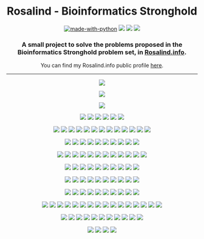 <h1 align="center">Rosalind - Bioinformatics Stronghold</h1>

<div align="center">

  [![made-with-python](https://img.shields.io/badge/Made%20with-Python-1f425f.svg)](https://www.python.org/)
  [![](https://img.shields.io/badge/Progress-23%2F105-blue)](https://github.com/Asoretzu/rosalind-stronghold)
  [![](https://img.shields.io/github/repo-size/asoretzu/rosalind-stronghold.svg)](https://github.com/Asoretzu/rosalind-stronghold)
  [![](https://img.shields.io/github/license/Asoretzu/Rosalind.svg)](https://github.com/Asoretzu/rosalind-stronghold/blob/master/LICENSE.md)

</div>

<h3 align="center">A small project to solve the problems proposed in the Bioinformatics Stronghold problem set, in <a href="http://rosalind.info/problems/locations/">Rosalind.info</a>.</h3>

<div align="center">
  You can find my Rosalind.info public profile <a href="http://rosalind.info/users/Asoretzu/">here</a>.
</div>

<div><hr></div>

<div align="center">

  [![](https://img.shields.io/badge/-DNA-success.svg)](https://github.com/Asoretzu/rosalind-stronghold/blob/master/1_dna.py)

  [![](https://img.shields.io/badge/-RNA-success.svg)](https://github.com/Asoretzu/rosalind-stronghold/blob/master/2_rna.py)

  [![](https://img.shields.io/badge/-REVC-success.svg)](https://github.com/Asoretzu/rosalind-stronghold/blob/master/3_revc.py)

  [![](https://img.shields.io/badge/-IPRB-success.svg)](https://github.com/Asoretzu/rosalind-stronghold/blob/master/4_iprb.py)
  [![](https://img.shields.io/badge/-FIB-success.svg)](https://github.com/Asoretzu/rosalind-stronghold/blob/master/4_fib.py)
  [![](https://img.shields.io/badge/-GC-success.svg)](https://github.com/Asoretzu/rosalind-stronghold/blob/master/4_gc.py)
  [![](https://img.shields.io/badge/-PROT-success.svg)](https://github.com/Asoretzu/rosalind-stronghold/blob/master/4_prot.py)
  [![](https://img.shields.io/badge/-SUBS-success.svg)](https://github.com/Asoretzu/rosalind-stronghold/blob/master/4_subs.py)
  [![](https://img.shields.io/badge/-HAMM-success.svg)](https://github.com/Asoretzu/rosalind-stronghold/blob/master/4_hamm.py)

  [![](https://img.shields.io/badge/-IEV-success.svg)](https://github.com/Asoretzu/rosalind-stronghold/blob/master/5_iev.py)
  [![](https://img.shields.io/badge/-FIBD-success.svg)](https://github.com/Asoretzu/rosalind-stronghold/blob/master/5_fibd.py)
  [![](https://img.shields.io/badge/-MRNA-success.svg)](https://github.com/Asoretzu/rosalind-stronghold/blob/master/5_mrna.py)
  [![](https://img.shields.io/badge/-LIA-success.svg)](https://github.com/Asoretzu/rosalind-stronghold/blob/master/5_lia.py)
  [![](https://img.shields.io/badge/-PRTM-success.svg)](https://github.com/Asoretzu/rosalind-stronghold/blob/master/5_prtm.py)
  [![](https://img.shields.io/badge/-GRPH-success.svg)](https://github.com/Asoretzu/rosalind-stronghold/blob/master/5_grph.py)
  [![](https://img.shields.io/badge/-MPRT-success.svg)](https://github.com/Asoretzu/rosalind-stronghold/blob/master/5_mprt.py)
  [![](https://img.shields.io/badge/-CONS-success.svg)](https://github.com/Asoretzu/rosalind-stronghold/blob/master/5_cons.py)
  [![](https://img.shields.io/badge/-ORF-success.svg)](https://github.com/Asoretzu/rosalind-stronghold/blob/master/5_orf.py)
  [![](https://img.shields.io/badge/-SPLC-success.svg)](https://github.com/Asoretzu/rosalind-stronghold/blob/master/5_splc.py)
  [![](https://img.shields.io/badge/-LCSM-success.svg)](https://github.com/Asoretzu/rosalind-stronghold/blob/master/5_lcsm.py)
  [![](https://img.shields.io/badge/-PERM-success.svg)](https://github.com/Asoretzu/rosalind-stronghold/blob/master/5_perm.py)
  [![](https://img.shields.io/badge/-REVP-success.svg)](https://github.com/Asoretzu/rosalind-stronghold/blob/master/5_revp.py)

  [![](https://img.shields.io/badge/-PMCH-success.svg)](https://github.com/Asoretzu/rosalind-stronghold/blob/master/6_pmch.py)
  [![](https://img.shields.io/badge/-PPER-lightgray.svg)](https://github.com/Asoretzu/rosalind-stronghold/blob/master/6_pper.py)
  [![](https://img.shields.io/badge/-TREE-lightgray.svg)](https://github.com/Asoretzu/rosalind-stronghold/blob/master/6_tree.py)
  [![](https://img.shields.io/badge/-PROB-lightgray.svg)](https://github.com/Asoretzu/rosalind-stronghold/blob/master/6_prob.py)
  [![](https://img.shields.io/badge/-LONG-lightgray.svg)](https://github.com/Asoretzu/rosalind-stronghold/blob/master/6_long.py)
  [![](https://img.shields.io/badge/-SSEQ-lightgray.svg)](https://github.com/Asoretzu/rosalind-stronghold/blob/master/6_sseo.py)
  [![](https://img.shields.io/badge/-TRAN-lightgray.svg)](https://github.com/Asoretzu/rosalind-stronghold/blob/master/6_tran.py)
  [![](https://img.shields.io/badge/-LEXF-lightgray.svg)](https://github.com/Asoretzu/rosalind-stronghold/blob/master/6_lexf.py)
  [![](https://img.shields.io/badge/-LGIS-success.svg)](https://github.com/Asoretzu/rosalind-stronghold/blob/master/6_lgis.py)
  [![](https://img.shields.io/badge/-SIGN-lightgray.svg)](https://github.com/Asoretzu/rosalind-stronghold/blob/master/6_sign.py)

  [![](https://img.shields.io/badge/-MMCH-lightgray.svg)](https://github.com/Asoretzu/rosalind-stronghold/blob/master/7_mmch.py)
  [![](https://img.shields.io/badge/-INOD-lightgray.svg)](https://github.com/Asoretzu/rosalind-stronghold/blob/master/7_inod.py)
  [![](https://img.shields.io/badge/-SSET-lightgray.svg)](https://github.com/Asoretzu/rosalind-stronghold/blob/master/7_sset.py)
  [![](https://img.shields.io/badge/-CAT-lightgray.svg)](https://github.com/Asoretzu/rosalind-stronghold/blob/master/7_cat.py)
  [![](https://img.shields.io/badge/-KMP-lightgray.svg)](https://github.com/Asoretzu/rosalind-stronghold/blob/master/7_kmp.py)
  [![](https://img.shields.io/badge/-PDST-lightgray.svg)](https://github.com/Asoretzu/rosalind-stronghold/blob/master/7_pdst.py)
  [![](https://img.shields.io/badge/-RSTR-lightgray.svg)](https://github.com/Asoretzu/rosalind-stronghold/blob/master/7_rstr.py)
  [![](https://img.shields.io/badge/-KMER-lightgray.svg)](https://github.com/Asoretzu/rosalind-stronghold/blob/master/7_kmer.py)
  [![](https://img.shields.io/badge/-CORR-lightgray.svg)](https://github.com/Asoretzu/rosalind-stronghold/blob/master/7_corr.py)
  [![](https://img.shields.io/badge/-LCSQ-lightgray.svg)](https://github.com/Asoretzu/rosalind-stronghold/blob/master/7_lcso.py)
  [![](https://img.shields.io/badge/-LEXV-lightgray.svg)](https://github.com/Asoretzu/rosalind-stronghold/blob/master/7_lexv.py)
  [![](https://img.shields.io/badge/-REAR-lightgray.svg)](https://github.com/Asoretzu/rosalind-stronghold/blob/master/7_rear.py)

  [![](https://img.shields.io/badge/-NWCK-lightgray.svg)](https://github.com/Asoretzu/rosalind-stronghold/blob/master/8_nwck.py)
  [![](https://img.shields.io/badge/-ASPC-lightgray.svg)](https://github.com/Asoretzu/rosalind-stronghold/blob/master/8_aspc.py)
  [![](https://img.shields.io/badge/-SETO-lightgray.svg)](https://github.com/Asoretzu/rosalind-stronghold/blob/master/8_seto.py)
  [![](https://img.shields.io/badge/-MOTZ-lightgray.svg)](https://github.com/Asoretzu/rosalind-stronghold/blob/master/8_motz.py)
  [![](https://img.shields.io/badge/-SPEC-lightgray.svg)](https://github.com/Asoretzu/rosalind-stronghold/blob/master/8_spec.py)
  [![](https://img.shields.io/badge/-TRIE-lightgray.svg)](https://github.com/Asoretzu/rosalind-stronghold/blob/master/8_trie.py)
  [![](https://img.shields.io/badge/-SCSP-lightgray.svg)](https://github.com/Asoretzu/rosalind-stronghold/blob/master/8_scsp.py)
  [![](https://img.shields.io/badge/-EVAL-lightgray.svg)](https://github.com/Asoretzu/rosalind-stronghold/blob/master/8_eval.py)
  [![](https://img.shields.io/badge/-EDIT-lightgray.svg)](https://github.com/Asoretzu/rosalind-stronghold/blob/master/8_edit.py)
  [![](https://img.shields.io/badge/-SORT-lightgray.svg)](https://github.com/Asoretzu/rosalind-stronghold/blob/master/8_sort.py)

  [![](https://img.shields.io/badge/-NKEW-lightgray.svg)](https://github.com/Asoretzu/rosalind-stronghold/blob/master/9_nkew.py)
  [![](https://img.shields.io/badge/-CTBL-lightgray.svg)](https://github.com/Asoretzu/rosalind-stronghold/blob/master/9_ctbl.py)
  [![](https://img.shields.io/badge/-INDC-lightgray.svg)](https://github.com/Asoretzu/rosalind-stronghold/blob/master/9_indc.py)
  [![](https://img.shields.io/badge/-DBRU-lightgray.svg)](https://github.com/Asoretzu/rosalind-stronghold/blob/master/9_dbru.py)
  [![](https://img.shields.io/badge/-CONV-lightgray.svg)](https://github.com/Asoretzu/rosalind-stronghold/blob/master/9_conv.py)
  [![](https://img.shields.io/badge/-RNAS-lightgray.svg)](https://github.com/Asoretzu/rosalind-stronghold/blob/master/9_rnas.py)
  [![](https://img.shields.io/badge/-FULL-lightgray.svg)](https://github.com/Asoretzu/rosalind-stronghold/blob/master/9_full.py)
  [![](https://img.shields.io/badge/-ITWV-lightgray.svg)](https://github.com/Asoretzu/rosalind-stronghold/blob/master/9_itwv.py)
  [![](https://img.shields.io/badge/-LREP-lightgray.svg)](https://github.com/Asoretzu/rosalind-stronghold/blob/master/9_lrep.py)
  [![](https://img.shields.io/badge/-EDTA-lightgray.svg)](https://github.com/Asoretzu/rosalind-stronghold/blob/master/9_edta.py)

  [![](https://img.shields.io/badge/-CUNR-lightgray.svg)](https://github.com/Asoretzu/rosalind-stronghold/blob/master/10_cunr.py)
  [![](https://img.shields.io/badge/-QRT-lightgray.svg)](https://github.com/Asoretzu/rosalind-stronghold/blob/master/10_qrt.py)
  [![](https://img.shields.io/badge/-AFRQ-lightgray.svg)](https://github.com/Asoretzu/rosalind-stronghold/blob/master/10_afrq.py)
  [![](https://img.shields.io/badge/-CSTR-lightgray.svg)](https://github.com/Asoretzu/rosalind-stronghold/blob/master/10_cstr.py)
  [![](https://img.shields.io/badge/-PCOV-lightgray.svg)](https://github.com/Asoretzu/rosalind-stronghold/blob/master/10_pcov.py)
  [![](https://img.shields.io/badge/-PRSM-lightgray.svg)](https://github.com/Asoretzu/rosalind-stronghold/blob/master/10_prsm.py)
  [![](https://img.shields.io/badge/-SGRA-lightgray.svg)](https://github.com/Asoretzu/rosalind-stronghold/blob/master/10_sgra.py)
  [![](https://img.shields.io/badge/-SUFF-lightgray.svg)](https://github.com/Asoretzu/rosalind-stronghold/blob/master/10_suff.py)
  [![](https://img.shields.io/badge/-CTEA-lightgray.svg)](https://github.com/Asoretzu/rosalind-stronghold/blob/master/10_ctea.py)
  [![](https://img.shields.io/badge/-GLOB-lightgray.svg)](https://github.com/Asoretzu/rosalind-stronghold/blob/master/10_glob.py)

  [![](https://img.shields.io/badge/-EUBT-lightgray.svg)](https://github.com/Asoretzu/rosalind-stronghold/blob/master/11_eubt.py)
  [![](https://img.shields.io/badge/-ROOT-lightgray.svg)](https://github.com/Asoretzu/rosalind-stronghold/blob/master/11_root.py)
  [![](https://img.shields.io/badge/-SPTD-lightgray.svg)](https://github.com/Asoretzu/rosalind-stronghold/blob/master/11_sptd.py)
  [![](https://img.shields.io/badge/-CNTQ-lightgray.svg)](https://github.com/Asoretzu/rosalind-stronghold/blob/master/11_cntq.py)
  [![](https://img.shields.io/badge/-MEND-lightgray.svg)](https://github.com/Asoretzu/rosalind-stronghold/blob/master/11_mend.py)
  [![](https://img.shields.io/badge/-WFMD-lightgray.svg)](https://github.com/Asoretzu/rosalind-stronghold/blob/master/11_wfmd.py)
  [![](https://img.shields.io/badge/-SEXL-lightgray.svg)](https://github.com/Asoretzu/rosalind-stronghold/blob/master/11_sexl.py)
  [![](https://img.shields.io/badge/-CHBP-lightgray.svg)](https://github.com/Asoretzu/rosalind-stronghold/blob/master/11_chbp.py)
  [![](https://img.shields.io/badge/-GASM-lightgray.svg)](https://github.com/Asoretzu/rosalind-stronghold/blob/master/11_gasm.py)
  [![](https://img.shields.io/badge/-PDPL-lightgray.svg)](https://github.com/Asoretzu/rosalind-stronghold/blob/master/11_pdpl.py)
  [![](https://img.shields.io/badge/-MREP-lightgray.svg)](https://github.com/Asoretzu/rosalind-stronghold/blob/master/11_mrep.py)
  [![](https://img.shields.io/badge/-MULT-lightgray.svg)](https://github.com/Asoretzu/rosalind-stronghold/blob/master/11_mult.py)
  [![](https://img.shields.io/badge/-LING-lightgray.svg)](https://github.com/Asoretzu/rosalind-stronghold/blob/master/11_ling.py)
  [![](https://img.shields.io/badge/-MGAP-lightgray.svg)](https://github.com/Asoretzu/rosalind-stronghold/blob/master/11_mgap.py)
  [![](https://img.shields.io/badge/-LOCA-lightgray.svg)](https://github.com/Asoretzu/rosalind-stronghold/blob/master/11_loca.py)
  [![](https://img.shields.io/badge/-GCON-lightgray.svg)](https://github.com/Asoretzu/rosalind-stronghold/blob/master/11_gcon.py)

  [![](https://img.shields.io/badge/-QRTD-lightgray.svg)](https://github.com/Asoretzu/rosalind-stronghold/blob/master/12_qrtd.py)
  [![](https://img.shields.io/badge/-EBIN-lightgray.svg)](https://github.com/Asoretzu/rosalind-stronghold/blob/master/12_ebin.py)
  [![](https://img.shields.io/badge/-FOUN-lightgray.svg)](https://github.com/Asoretzu/rosalind-stronghold/blob/master/12_foun.py)
  [![](https://img.shields.io/badge/-CSET-lightgray.svg)](https://github.com/Asoretzu/rosalind-stronghold/blob/master/12_cset.py)
  [![](https://img.shields.io/badge/-ASMQ-lightgray.svg)](https://github.com/Asoretzu/rosalind-stronghold/blob/master/12_asmq.py)
  [![](https://img.shields.io/badge/-GREP-lightgray.svg)](https://github.com/Asoretzu/rosalind-stronghold/blob/master/12_grep.py)
  [![](https://img.shields.io/badge/-ALPH-lightgray.svg)](https://github.com/Asoretzu/rosalind-stronghold/blob/master/12_alph.py)
  [![](https://img.shields.io/badge/-OAP-lightgray.svg)](https://github.com/Asoretzu/rosalind-stronghold/blob/master/12_oap.py)
  [![](https://img.shields.io/badge/-SIMS-lightgray.svg)](https://github.com/Asoretzu/rosalind-stronghold/blob/master/12_sims.py)
  [![](https://img.shields.io/badge/-SMGB-lightgray.svg)](https://github.com/Asoretzu/rosalind-stronghold/blob/master/12_smgb.py)
  [![](https://img.shields.io/badge/-GAFF-lightgray.svg)](https://github.com/Asoretzu/rosalind-stronghold/blob/master/12_gaff.py)

  [![](https://img.shields.io/badge/-RSUB-lightgray.svg)](https://github.com/Asoretzu/rosalind-stronghold/blob/master/13_rsub.py)
  [![](https://img.shields.io/badge/-OSYM-lightgray.svg)](https://github.com/Asoretzu/rosalind-stronghold/blob/master/13_osym.py)
  [![](https://img.shields.io/badge/-KSIM-lightgray.svg)](https://github.com/Asoretzu/rosalind-stronghold/blob/master/13_ksim.py)
  [![](https://img.shields.io/badge/-LAFF-lightgray.svg)](https://github.com/Asoretzu/rosalind-stronghold/blob/master/13_laff.py)

</div>
